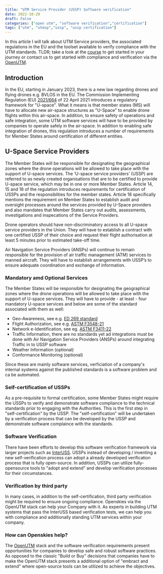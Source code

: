 ```yaml
---
title: "UTM Service Provider (USSP) Software verification"
date: 2022-10-20
draft: False
categories: ["open utm", "software verification","certification"]
tags: ["utm", "utmsp","ussp", "ussp certification"]
---
```


In this article I will talk about UTM Service providers, the associated regulations in the EU and the toolset available to verify compliance with the UTM standards. TLDR; take a look at the [course](https://ussp-verification.openskies.sh) to get started in your journey or contact us to get started with compliance and verification via the [OpenUTM](https://utm.openskies.sh).
<!--more-->

## Introduction
In the EU, starting in January 2023, there is a new law regarding drones and flying drones e.g. BVLOS in the EU. The Commission Implementing Regulation (EU) [2021/664](https://www.easa.europa.eu/en/regulations/U-space) of 22 April 2021 introduces a regulatory framework for "U-space". What it means is that member states (MS) will have to allocate new air-space structures as "U-Space" to enable drone flights within this air-space. In addition, to ensure safety of operations and safe integration, some UTM software services will have to be provided by companies to operate safely in the air-space. In addition to enabling safe integration of drones, this regulation introduces a number of requirements for Member States around certification of different entities. 

## U-Space Service Providers
The Member States will be responsible for designating the geographical zones where the drone operations will be allowed to take place with the support of U-space services. The ‘U-space service providers’ (USSP) are referred to as newly created organisations that are to be certified to provide U-space service, which may be in one or more Member States. Article 14, 15 and 18 of the regulation introduces requirements for certification of USSPs and the responsiblities for the member states. Article 18 specifically mentions the requirement on Member States to establish audit and oversight processes around the services provided by U-Space providers and also mandates that Member States carry out audits, assessments, investigations and inspecations of the Service Providers. 

Drone operators should have non-discriminatory access to all U-space service providers in the Union. They will have to establish a contract with one certified USSP of their choice and request their flight authorisation at least 5 minutes prior to estimated take-off time. 

Air Navigation Service Providers (ANSPs) will continue to remain responsible for the provision of air traffic management (ATM) services to manned aircraft. They will have to establish arrangements with USSP’s to ensure adequate coordination and exchange of information.

### Mandatory amd Optional Services
The Member States will be responsible for designating the geographical zones where the drone operations will be allowed to take place with the support of U-space services. They will have to provide - at least - four mandatory U-space services and below are some of the standard associated with them as well: 
- Geo-Awareness, see e.g. [ED 269 standard](https://eurocae.net/news/posts/2020/june/ed-269-minimum-operational-performance-standard-for-uas-geo-fencing/)
- Flight Authorization, see e.g. [ASTM F3548-21](https://www.astm.org/f3548-21.html)
- Network e-Identification, see eg. [ASTM F3411-22](https://www.astm.org/f3411-22a.html)
- Traffic Information, there are no standards yet ad integrations must be done with Air Navigation Service Providers (ANSPs) around integrating Traffic in to USSP software
- Weather Information (optional)
- Conformance Monitoring (optional)

Since these are mainly software services, verficiation of a company's internal systems against the published standards is a software problem and ca be automated. 

### Self-certification of USSPs
As a pre-requisite to formal certification, some Member States might require the USSPs to verify and demonstrate software compliance to the technical standards prior to engaging with the Authorities. This is the first step in "self-certification" by the USSP. The "self-certification" will be undertaken by a verification process that can be developed by the USSP and demonstrate software complaince with the standards. 

### Software Verification
There have been efforts to develop this software verification framework via larger projects such as [InterUSS](https://interuss.org). USSPs instead of developing / inventing a new self-verification process can adopt a already developed verification process that is fully open-source. In addition, USSPs can utilize fully-opensource tools to "adopt and extend" and develop verification processes for their circumstances. 

### Verification by third party
In many cases, in addition to the self-certification, third party verification might be required to ensure ongoing compliance. Openskies via the OpenUTM stack can help your Company with it. As experts in building UTM systems that pass the InterUSS based verification tests, we can help you with compliance and additionally standing UTM services within your company. 

### How can Openskies help? 
The [OpenUTM](https://utm.openskies.sh) stack and the software verification requirements present opportunities for companies to develop safe and robust software practices. As opposed to the classic "Build or Buy" decisions that companies have to make the OpenUTM stack presents a additional option of "embract and extend" where open-source tools can be utilized to achieve the objectives. 